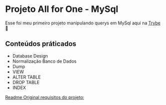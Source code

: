 # Projeto All for One - MySql

Esse foi meu primeiro projeto manipulando querys em MySql aqui na [Trybe](https://www.betrybe.com/):rocket:

## Conteúdos práticados

- Database Design
- Normalização Banco de Dados
- Dump
- VIEW
- ALTER TABLE
- DROP TABLE
- INDEX

[Readme Original requisitos do projeto](https://github.com/lucasquearis/project-mysql-one-for-all/blob/master/readmeOriginalProject.md);
